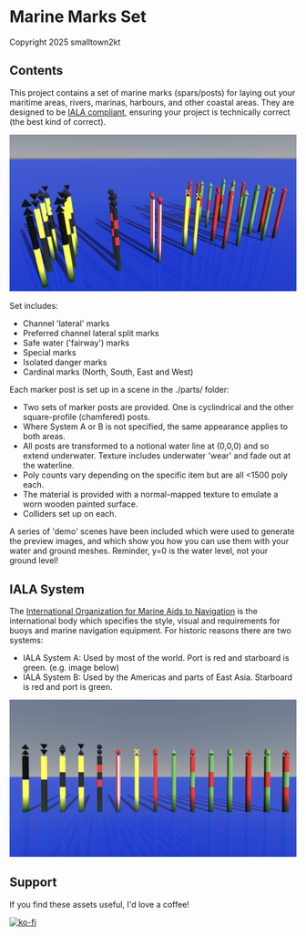 # Marine Marks Set

Copyright 2025 smalltown2kt

## Contents

This project contains a set of marine marks (spars/posts) for laying out your maritime areas, rivers, marinas, harbours, and other coastal areas. They are designed to be [IALA compliant](https://www.iala.int/product/r1001/ "IALA buoyage system specification"), ensuring your project is technically correct (the best kind of correct).

![Demo set of all](https://raw.githubusercontent.com/smalltown2kt/gal-marinemarks/refs/heads/main/img/Selection1_full.png)

Set includes:

* Channel 'lateral' marks
* Preferred channel lateral split marks
* Safe water ('fairway') marks
* Special marks
* Isolated danger marks
* Cardinal marks (North, South, East and West)

Each marker post is set up in a scene in the ./parts/ folder:

* Two sets of marker posts are provided. One is cyclindrical and the other square-profile (chamfered) posts.
* Where System A or B is not specified, the same appearance applies to both areas.
* All posts are transformed to a notional water line at (0,0,0) and so extend underwater. Texture includes underwater 'wear' and fade out at the waterline.
* Poly counts vary depending on the specific item but are all <1500 poly each.
* The material is provided with a normal-mapped texture to emulate a worn wooden painted surface.
* Colliders set up on each.

A series of 'demo' scenes have been included which were used to generate the preview images, and which show you how you can use them with your water and ground meshes. Reminder, y=0 is the water level, not your ground level!

## IALA System

The [International Organization for Marine Aids to Navigation](https://www.iala.int/) is the international body which specifies the style, visual and requirements for buoys and marine navigation equipment.
For historic reasons there are two systems:

* IALA System A: Used by most of the world. Port is red and starboard is green. (e.g. image below)
* IALA System B: Used by the Americas and parts of East Asia. Starboard is red and port is green.

![IALA System A set](https://raw.githubusercontent.com/smalltown2kt/gal-marinemarks/refs/heads/main/img/Selection2_full.png)

## Support

If you find these assets useful, I'd love a coffee!

[![ko-fi](https://ko-fi.com/img/githubbutton_sm.svg)](https://ko-fi.com/B0B51K7DSL)
